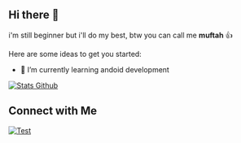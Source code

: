 ## Hi there 👋
i'm still beginner but i'll do my best, btw you can call me <b>muftah</b> 👍


Here are some ideas to get you started:

- 🌱 I’m currently learning andoid development


<p align="left">
  <a href="https://github.com/muftahh">
    <img alt="Stats Github" src="https://github-readme-stats.vercel.app/api?username=muftahh&show_icons=true&hide_border=false&theme=transparent&custom_title=Github%20Stats&hide=prs,issues&include_all_commits=true">
  </a>
</p>

## Connect with Me
[![Test](https://img.icons8.com/fluency/48/null/instagram-new.png)](https://www.instagram.com/muftahh_/)


